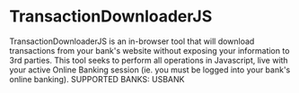 # TransactionDownloaderJS
TransactionDownloaderJS is an in-browser tool that will download transactions from your bank's website without exposing your information to 3rd parties. This tool seeks to perform all operations in Javascript, live with your active Online Banking session (ie. you must be logged into your bank's online banking). SUPPORTED BANKS: USBANK
